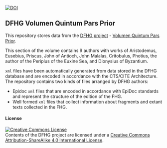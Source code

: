 [![DOI](https://zenodo.org/badge/90873590.svg)](https://zenodo.org/badge/latestdoi/90873590)

## DFHG Volumen Quintum Pars Prior

This repository stores data from the [DFHG project](http://www.dfhg-project.org/) - [Volumen Quintum Pars Prior](http://www.dfhg-project.org/DFHG/index.php?volume=Volumen%20quintum%20pars%20prior#).

This section of the volume contains 9 authors with works of Aristodemus, Eusebius, Priscus, John of Antioch, John Malalas, Critobulus, Photius, the author of the Periplus of the Euxine Sea, and Dionysius of Byzantium.

`xml` files have been automatically generated from data stored in the DFHG database and are encoded in accordance with the CTS/CITE Architecture.
The repository contains two kinds of files arranged by DFHG authors:
* Epidoc `xml` files that are encoded in accordance with EpiDoc standards and represent the structure of the edition of the FHG.
* Well formed `xml` files that collect information about fragments and extant texts collected in the FHG.

#### License

<a rel="license" href="http://creativecommons.org/licenses/by-sa/4.0/"><img alt="Creative Commons License" style="border-width:0" src="https://i.creativecommons.org/l/by-sa/4.0/88x31.png" /></a><br />Contents of the DFHG project are licensed under a <a rel="license" href="http://creativecommons.org/licenses/by-sa/4.0/">Creative Commons Attribution-ShareAlike 4.0 International License</a>.
